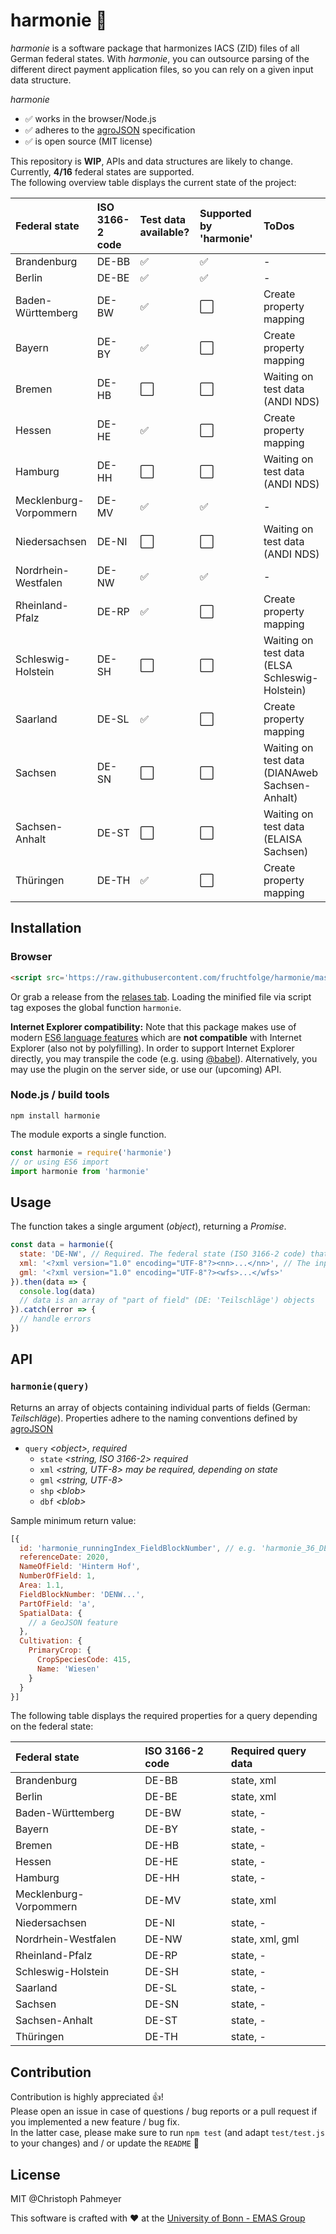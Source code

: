 # harmonie :seedling:
*harmonie* is a software package that harmonizes IACS (ZID) files of all German federal states. With *harmonie*, you can outsource parsing of the different direct payment application files, so you can rely on a given input data structure.  

*harmonie*
- ✅ works in the browser/Node.js
- ✅ adheres to the [agroJSON](https://github.com/fruchtfolge/agroJSON) specification
- ✅ is open source (MIT license)

This repository is **WIP**, APIs and data structures are likely to change.  
Currently, **4/16** federal states are supported.  
The following overview table displays the current state of the project:

| Federal state          | ISO 3166-2 code | Test data available? | Supported by 'harmonie' | ToDos                                          |
|:-----------------------|:----------------|:---------------------|:------------------------|:-----------------------------------------------|
| Brandenburg            | DE-BB           | ✅                    | ✅                       | -                                              |
| Berlin                 | DE-BE           | ✅                    | ✅                       | -                                              |
| Baden-Württemberg      | DE-BW           | ✅                    | ⬜️                       | Create property mapping                        |
| Bayern                 | DE-BY           | ✅                    | ⬜️                       | Create property mapping                        |
| Bremen                 | DE-HB           | ⬜️                    | ⬜️                       | Waiting on test data (ANDI NDS)                |
| Hessen                 | DE-HE           | ✅                    | ⬜️                       | Create property mapping                        |
| Hamburg                | DE-HH           | ⬜️                    | ⬜️                       | Waiting on test data (ANDI NDS)                |
| Mecklenburg-Vorpommern | DE-MV           | ✅                    | ✅                       | -                                              |
| Niedersachsen          | DE-NI           | ⬜️                    | ⬜️                       | Waiting on test data (ANDI NDS)                |
| Nordrhein-Westfalen    | DE-NW           | ✅                    | ✅                       | -                                              |
| Rheinland-Pfalz        | DE-RP           | ✅                    | ⬜️                       | Create property mapping                        |
| Schleswig-Holstein     | DE-SH           | ⬜️                    | ⬜️                       | Waiting on test data (ELSA Schleswig-Holstein) |
| Saarland               | DE-SL           | ✅                    | ⬜️                       | Create property mapping                        |
| Sachsen                | DE-SN           | ⬜️                    | ⬜️                       | Waiting on test data (DIANAweb Sachsen-Anhalt) |
| Sachsen-Anhalt         | DE-ST           | ⬜️                    | ⬜️                       | Waiting on test data (ELAISA Sachsen)          |
| Thüringen              | DE-TH           | ✅                    | ⬜️                       | Create property mapping                        |

## Installation

### Browser
```html
<script src='https://raw.githubusercontent.com/fruchtfolge/harmonie/master/dist/harmonie.min.js'></script>
```
Or grab a release from the [relases tab](https://github.com/fruchtfolge/harmonie/releases).
Loading the minified file via script tag exposes the global function `harmonie`.

**Internet Explorer compatibility:** Note that this package makes use of modern [ES6 language features](http://es6-features.org/#StringInterpolation) which are **not compatible** with Internet Explorer (also not by polyfilling). In order to support Internet Explorer directly, you may transpile the code (e.g. using [@babel](https://github.com/babel/babel)). Alternatively, you may use the plugin on the server side, or use our (upcoming) API.


### Node.js / build tools
```
npm install harmonie
```

The module exports a single function. 
```js
const harmonie = require('harmonie')
// or using ES6 import
import harmonie from 'harmonie'
```

## Usage
The function takes a single argument (*object*), returning a *Promise*. 
```js
const data = harmonie({
  state: 'DE-NW', // Required. The federal state (ISO 3166-2 code) that issued the ZID/IACS files
  xml: '<?xml version="1.0" encoding="UTF-8"?><nn>...</nn>', // The input data. Please see table below for required input data files for each federal state, and the required encoding.
  gml: '<?xml version="1.0" encoding="UTF-8"?><wfs>...</wfs>'  
}).then(data => {
  console.log(data)
  // data is an array of "part of field" (DE: 'Teilschläge') objects
}).catch(error => {
  // handle errors
})
```

## API

### `harmonie(query)`

Returns an array of objects containing individual parts of fields (German: *Teilschläge*). Properties adhere to the naming conventions defined by [agroJSON](https://github.com/fruchtfolge/agroJSON)

- `query` *\<object\>, required*
  -  `state` *\<string, ISO 3166-2\> required*
  -  `xml` *\<string, UTF-8\> may be required, depending on state*
  -  `gml` *\<string, UTF-8\>*
  -  `shp` *\<blob\>*
  -  `dbf` *\<blob\>*

Sample minimum return value:
```js
[{
  id: 'harmonie_runningIndex_FieldBlockNumber', // e.g. 'harmonie_36_DEBBLI0261009129'
  referenceDate: 2020,
  NameOfField: 'Hinterm Hof',
  NumberOfField: 1,
  Area: 1.1,
  FieldBlockNumber: 'DENW...',
  PartOfField: 'a',
  SpatialData: {
    // a GeoJSON feature
  },
  Cultivation: {
    PrimaryCrop: {
      CropSpeciesCode: 415,
      Name: 'Wiesen'
    }
  }
}]
```

The following table displays the required properties for a query depending on
the federal state:

| Federal state          | ISO 3166-2 code | Required query data |
|:-----------------------|:----------------|:--------------------|
| Brandenburg            | DE-BB           | state, xml          |
| Berlin                 | DE-BE           | state, xml          |
| Baden-Württemberg      | DE-BW           | state, -            |
| Bayern                 | DE-BY           | state, -            |
| Bremen                 | DE-HB           | state, -            |
| Hessen                 | DE-HE           | state, -            |
| Hamburg                | DE-HH           | state, -            |
| Mecklenburg-Vorpommern | DE-MV           | state, xml          |
| Niedersachsen          | DE-NI           | state, -            |
| Nordrhein-Westfalen    | DE-NW           | state, xml, gml     |
| Rheinland-Pfalz        | DE-RP           | state, -            |
| Schleswig-Holstein     | DE-SH           | state, -            |
| Saarland               | DE-SL           | state, -            |
| Sachsen                | DE-SN           | state, -            |
| Sachsen-Anhalt         | DE-ST           | state, -            |
| Thüringen              | DE-TH           | state, -            |

## Contribution
Contribution is highly appreciated 👍!  
Please open an issue in case of questions / bug reports or a pull request if you implemented a new feature / bug fix.  
In the latter case, please make sure to run `npm test` (and adapt `test/test.js` to your changes) and / or update the `README` 🙂

## License
MIT @Christoph Pahmeyer

This software is crafted with :heart: at the [University of Bonn - EMAS Group](https://www.ilr.uni-bonn.de/em/em_e.htm)
